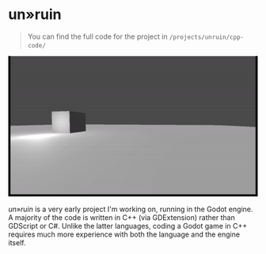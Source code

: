 # un»ruin

> You can find the full code for the project in `/projects/unruin/cpp-code/`

![gif](../../.md-media/ezgif-3-39ef053b3b.gif)

*un»ruin* is a very early project I'm working on, running in the Godot engine. A majority of the code is written in C++ (via GDExtension) rather than GDScript or C#. Unlike the latter languages, coding a Godot game in C++ requires much more experience with both the language and the engine itself.